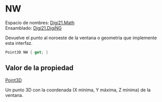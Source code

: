 # NW

Espacio de nombres: [Digi21.Math](../../)  
Ensamblado: [Digi21.DigiNG](../../../)

Devuelve el punto al noroeste de la ventana o geometría que implemente esta interfaz.

```csharp
Point3D NW { get; }
```

## Valor de la propiedad

[Point3D](../../point3d.md)

Un punto 3D con la coordenada \(X mínima, Y máxima, Z mínima\) de la ventana.

